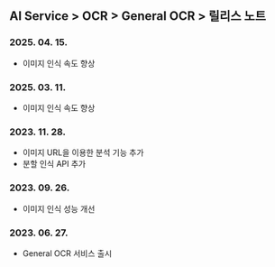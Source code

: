 ## AI Service > OCR > General OCR > 릴리스 노트

### 2025. 04. 15.
* 이미지 인식 속도 향상

### 2025. 03. 11.
* 이미지 인식 속도 향상

### 2023. 11. 28.
* 이미지 URL을 이용한 분석 기능 추가
* 분할 인식 API 추가

### 2023. 09. 26.
* 이미지 인식 성능 개선

### 2023. 06. 27.
* General OCR 서비스 출시